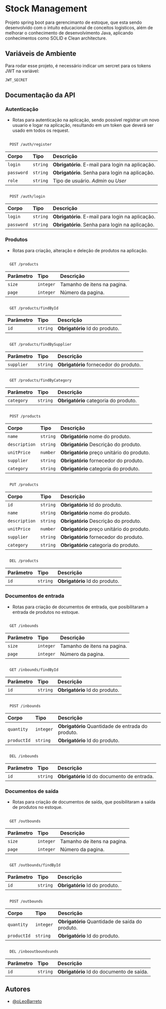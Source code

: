 
# Stock Management

Projeto spring boot para gerencimanto de estoque, que esta sendo desenvolvido com o intuito educacional de conceitos logisticos, além de melhorar o conhecimento de desenvolvimento Java, aplicando conhecimentos como SOLID e Clean architecture.
## Variáveis de Ambiente

Para rodar esse projeto, é necessário indicar um sercret para os tokens JWT na variável:

`JWT_SECRET`


## Documentação da API

### Autenticação

- Rotas para autenticação na aplicação, sendo possivel registrar um novo usuario e logar na aplicação, resultando em um token que deverá ser usado em todos os request.

##

```http
  POST /auth/register
```

| Corpo   | Tipo       | Descrição                           |
| :---------- | :--------- | :---------------------------------- |
| `login` | `string` | **Obrigatório**. E-mail para login na aplicação.  |
| `password` | `string` | **Obrigatório**. Senha para login na aplicação. |
| `role` | `string` | Tipo de usuário. *Admin* ou *User* |

##
```http
  POST /auth/login
```

| Corpo   | Tipo       | Descrição                           |
| :---------- | :--------- | :---------------------------------- |
| `login` | `string` | **Obrigatório**. E-mail para login na aplicação.  |
| `password` | `string` | **Obrigatório**. Senha para login na aplicação. |

### Produtos

- Rotas para criação, alteração e deleção de produtos na aplicação.

##

```http
  GET /products
```

| Parâmetro   | Tipo       | Descrição                                   |
| :---------- | :--------- | :------------------------------------------ |
| `size`      | `integer` | Tamanho de itens na pagina. |
| `page`      | `integer` | Número da pagina. |

##
```http
  GET /products/findById
```

| Parâmetro   | Tipo       | Descrição                                   |
| :---------- | :--------- | :------------------------------------------ |
| `id`      | `string` | **Obrigatório** Id do produto. |

##
```http
  GET /products/findBySupplier
```

| Parâmetro   | Tipo       | Descrição                                   |
| :---------- | :--------- | :------------------------------------------ |
| `supplier`      | `string` | **Obrigatório** fornecedor do produto. |

##
```http
  GET /products/findByCategory
```

| Parâmetro   | Tipo       | Descrição                                   |
| :---------- | :--------- | :------------------------------------------ |
| `category`      | `string` | **Obrigatório** categoria do produto. |

##
```http
  POST /products
```

| Corpo         | Tipo       | Descrição                                   |
| :----------   | :--------- | :------------------------------------------ |
| `name`        | `string` | **Obrigatório** nome do produto. |
| `description` | `string` | **Obrigatório** Descrição do produto. |
| `unitPrice`   | `number` | **Obrigatório** preço unitário do produto. |
| `supplier`    | `string` | **Obrigatório** fornecedor do produto. |
| `category`    | `string` | **Obrigatório** categoria do produto.  |

##
```http
  PUT /products
```

| Corpo         | Tipo       | Descrição                                   |
| :----------   | :--------- | :------------------------------------------ |
| `id`          | `string` | **Obrigatório** Id do produto. |
| `name`        | `string` | **Obrigatório** nome do produto. |
| `description` | `string` | **Obrigatório** Descrição do produto. |
| `unitPrice`   | `number` | **Obrigatório** preço unitário do produto. |
| `supplier`    | `string` | **Obrigatório** fornecedor do produto. |
| `category`    | `string` | **Obrigatório** categoria do produto.  |

##
```http
  DEL /products
```

| Parâmetro   | Tipo       | Descrição                                   |
| :---------- | :--------- | :------------------------------------------ |
| `id`      | `string` | **Obrigatório** Id do produto. |

### Documentos de entrada

- Rotas para criação de documentos de entrada, que posibilitaram a entrada de produtos no estoque.

##

```http
  GET /inbounds
```

| Parâmetro   | Tipo       | Descrição                                   |
| :---------- | :--------- | :------------------------------------------ |
| `size`      | `integer` | Tamanho de itens na pagina. |
| `page`      | `integer` | Número da pagina. |

##
```http
  GET /inbounds/findById
```

| Parâmetro   | Tipo       | Descrição                                   |
| :---------- | :--------- | :------------------------------------------ |
| `id`      | `string` | **Obrigatório** Id do produto. |

##
```http
  POST /inbounds
```

| Corpo         | Tipo       | Descrição                                   |
| :----------   | :--------- | :------------------------------------------ |
| `quantity`    | `integer`  | **Obrigatório** Quantidade de entrada do produto. |
| `productId`   | `string`   | **Obrigatório** Id do produto. |

##
```http
  DEL /inbounds
```

| Parâmetro   | Tipo       | Descrição                                   |
| :---------- | :--------- | :------------------------------------------ |
| `id`      | `string` | **Obrigatório** Id do documento de entrada. |

### Documentos de saída

- Rotas para criação de documentos de saída, que posibilitaram a saída de produtos no estoque.

##

```http
  GET /outbounds
```

| Parâmetro   | Tipo       | Descrição                                   |
| :---------- | :--------- | :------------------------------------------ |
| `size`      | `integer` | Tamanho de itens na pagina. |
| `page`      | `integer` | Número da pagina. |

##
```http
  GET /outbounds/findById
```

| Parâmetro   | Tipo       | Descrição                                   |
| :---------- | :--------- | :------------------------------------------ |
| `id`      | `string` | **Obrigatório** Id do produto. |

##
```http
  POST /outbounds
```

| Corpo         | Tipo       | Descrição                                   |
| :----------   | :--------- | :------------------------------------------ |
| `quantity`    | `integer`  | **Obrigatório** Quantidade de saída do produto. |
| `productId`   | `string`   | **Obrigatório** Id do produto. |

##
```http
  DEL /inbooutboundsunds
```

| Parâmetro   | Tipo       | Descrição                                   |
| :---------- | :--------- | :------------------------------------------ |
| `id`      | `string` | **Obrigatório** Id do documento de saída. |

## Autores

- [@oLeoBarreto](https://github.com/oLeoBarreto)

